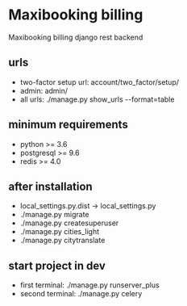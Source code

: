 # Maxibooking billing
Maxibooking billing django rest backend

## urls
* two-factor setup url: account/two_factor/setup/
* admin: admin/
* all urls: ./manage.py show_urls --format=table

## minimum requirements
* python >= 3.6
* postgresql >= 9.6
* redis >= 4.0

## after installation
* local_settings.py.dist -> local_settings.py
* ./manage.py migrate
* ./manage.py createsuperuser
* ./manage.py cities_light
* ./manage.py citytranslate

## start project in dev
* first terminal: ./manage.py runserver_plus
* second terminal: ./manage.py celery

